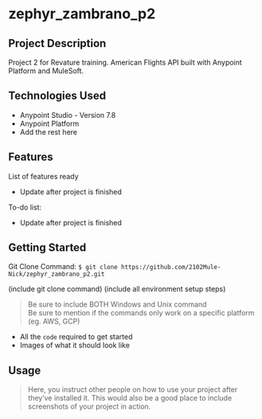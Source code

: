 # zephyr_zambrano_p2

## Project Description

Project 2 for Revature training. American Flights API built with Anypoint Platform and MuleSoft.

## Technologies Used

* Anypoint Studio - Version 7.8
* Anypoint Platform
* Add the rest here

## Features

List of features ready
* Update after project is finished

To-do list:
* Update after project is finished

## Getting Started

Git Clone Command: `$ git clone https://github.com/2102Mule-Nick/zephyr_zambrano_p2.git`

(include git clone command)
(include all environment setup steps)

> Be sure to include BOTH Windows and Unix command  
> Be sure to mention if the commands only work on a specific platform (eg. AWS, GCP)

- All the `code` required to get started
- Images of what it should look like

## Usage

> Here, you instruct other people on how to use your project after they’ve installed it. This would also be a good place to include screenshots of your project in action.
